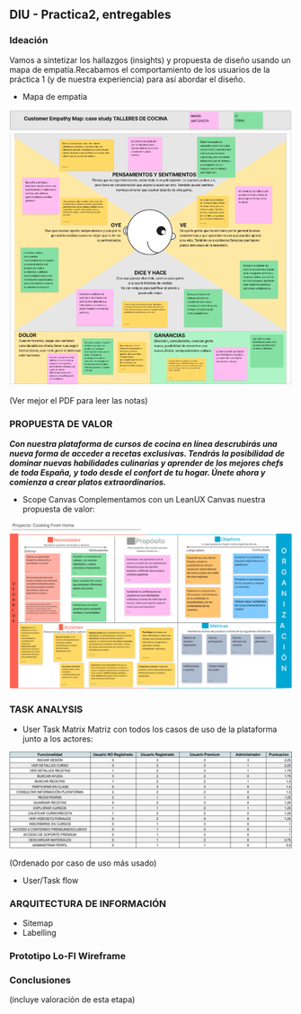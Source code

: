 ## DIU - Practica2, entregables

### Ideación 

Vamos a sintetizar los hallazgos (insights) y propuesta de diseño usando un mapa de empatía.Recabamos el comportamiento de los usuarios de la práctica 1 (y de nuestra experiencia) para así abordar el diseño.

* Mapa de empatía

![imagen_mapa_empatía](mapaempatia.png)

(Ver mejor el PDF para leer las notas)

### PROPUESTA DE VALOR
***Con nuestra plataforma de cursos de cocina en línea descrubirás una nueva forma de acceder a recetas exclusivas.
Tendrás la posibilidad de dominar nuevas habilidades culinarias y aprender de los mejores chefs de toda España, y
todo desde el confort de tu hogar. Únete ahora y comienza a crear platos extraordinarios.***

* Scope Canvas
Complementamos con un LeanUX Canvas nuestra propuesta de valor:

![imagen_scope_canvas](scope_canvas.png)

### TASK ANALYSIS

* User Task Matrix 
Matriz con todos los casos de uso de la plataforma junto a los actores:

![user_task_matrix](usertaskmatrix.png)

(Ordenado por caso de uso más usado)

* User/Task flow


### ARQUITECTURA DE INFORMACIÓN

* Sitemap 
* Labelling 


### Prototipo Lo-FI Wireframe 


### Conclusiones  
(incluye valoración de esta etapa)
